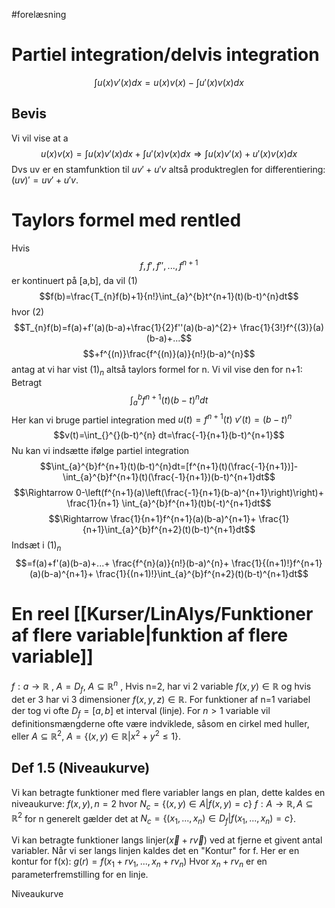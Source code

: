 #forelæsning
# Partiel integration/delvis integration

$$\int_{}^{}u(x)v'(x)dx=u(x)v(x)-\int_{}^{}u'(x)v(x)dx$$
## Bevis
Vi vil vise at a$$u(x)v(x)=\int_{}^{}u(x)v'(x)dx+\int_{}^{}u'(x)v(x)dx\Rightarrow \int_{}^{}u(x)v'(x)+u'(x)v(x)dx$$
Dvs uv er en stamfunktion til $uv'+u'v$ altså produktreglen for differentiering: $(uv)'=uv'+u'v$.

# Taylors formel med rentled
Hvis
$$f,f',f'',...,f^{n+1}$$ er kontinuert på [a,b], da vil (1)
$$f(b)=\frac{T_{n}f(b)+1}{n!}\int_{a}^{b}t^{n+1}(t)(b-t)^{n}dt$$
hvor (2)
$$T_{n}f(b)=f(a)+f'(a)(b-a)+\frac{1}{2}f''(a)(b-a)^{2}+ \frac{1}{3!}f^{(3)}(a)(b-a)+...$$
$$+f^{(n)}\frac{f^{(n)}(a)}{n!}(b-a)^{n}$$
antag at vi har vist $(1)_{n}$ altså taylors formel for n. Vi vil vise den for n+1:
Betragt
$$\int_{a}^{b}f^{n+1}(t)(b-t)^{n}dt$$
Her kan vi bruge partiel integration med
	$u(t)=f^{n+1}(t)$
	$v'(t)=(b-t)^{n}$
	 $$v(t)=\int_{}^{}(b-t)^{n} dt=\frac{-1}{n+1}(b-t)^{n+1}$$
	 Nu kan vi indsætte ifølge partiel integration
	 $$\int_{a}^{b}f^{n+1}(t)(b-t)^{n}dt=[f^{n+1}(t)(\frac{-1}{n+1})]-\int_{a}^{b}f^{n+1}(t)(\frac{-1}{n+1})(b-t)^{n+1}dt$$
	 $$\Rightarrow 0-\left(f^{n+1}(a)\left(\frac{-1}{n+1}(b-a)^{n+1}\right)\right)+ \frac{1}{n+1} \int_{a}^{b}f^{n+1}(t)b(-t)^{n+1}dt$$
	 $$\Rightarrow \frac{1}{n+1}f^{n+1}(a)(b-a)^{n+1}+ \frac{1}{n+1}\int_{a}^{b}f^{n+2}(t)(b-t)^{n+1}dt$$
	Indsæt i $(1)_n$ 
	$$=f(a)+f'(a)(b-a)+...+ \frac{f^{n}(a)}{n!}(b-a)^{n}+ \frac{1}{(n+1)!}f^{n+1}(a)(b-a)^{n+1}+ \frac{1}{(n+1)!}\int_{a}^{b}f^{n+2}(t)(b-t)^{n+1}dt$$

# En reel [[Kurser/LinAlys/Funktioner af flere variable|funktion af flere variable]]
$f:a\rightarrow \mathbb{R}$ , $A=D_{f}$, $A\subseteq \mathbb{R}^{n}$ , Hvis n=2, har vi 2 variable $f(x,y)\in \mathbb{R}$ og hvis det er 3 har vi 3 dimensioner $f(x,y,z)\in \mathbb{R}$.
For funktioner af n=1 variabel der tog vi ofte $D_{f}=[a,b]$ et interval (linje).
For $n>1$ variable vil definitionsmængderne ofte være indviklede, såsom en cirkel med huller, eller $A\subseteq\mathbb{R}^{2}$, $A=\{(x,y)\in\mathbb{R}|x^{2}+y^{2}\leq1\}$.

## Def 1.5 (Niveaukurve)
Vi kan betragte funktioner med flere variabler langs en plan, dette kaldes en niveaukurve:
$f(x,y),n=2$ hvor $N_{c}=\{(x,y)\in{A}|f(x,y)=c \}$ 
$f:A\rightarrow \mathbb{R}, A\subseteq \mathbb{R}^{2}$  for n generelt gælder det at $N_{c}=\{(x_{1},...,x_{n})\in D_{f}|f(x_{1},...,x_{n})=c \}$.

Vi kan betragte funktioner langs linjer$(\vec{x}+r\vec{v})$ ved at fjerne et givent antal variabler. Når vi ser langs linjen kaldes det en "Kontur" for f.
	Her er en kontur for f(x):
	$g(r)=f(x_{1}+rv_{1},...,x_{n}+rv_{n})$ Hvor $x_{n}+rv_{n}$ er en parameterfremstilling for en linje.

  

Niveaukurve
